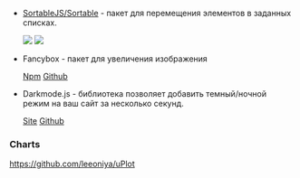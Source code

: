 * [SortableJS/Sortable](https://github.com/SortableJS/Sortable) - пакет для перемещения элементов в заданных списках.

    ![](https://img.shields.io/github/stars/SortableJS/Sortable)
    ![](https://img.shields.io/github/license/SortableJS/Sortable)


* Fancybox - пакет для увеличения изображения
    
    [Npm](https://www.npmjs.com/package/@fancyapps/fancybox)
    [Github](https://github.com/fancyapps/fancybox)

* Darkmode.js - библиотека позволяет добавить темный/ночной режим на ваш сайт за несколько секунд.

    [Site](https://darkmodejs.learn.uno/)
    [Github](https://github.com/sandoche/Darkmode.js)


### Charts

https://github.com/leeoniya/uPlot